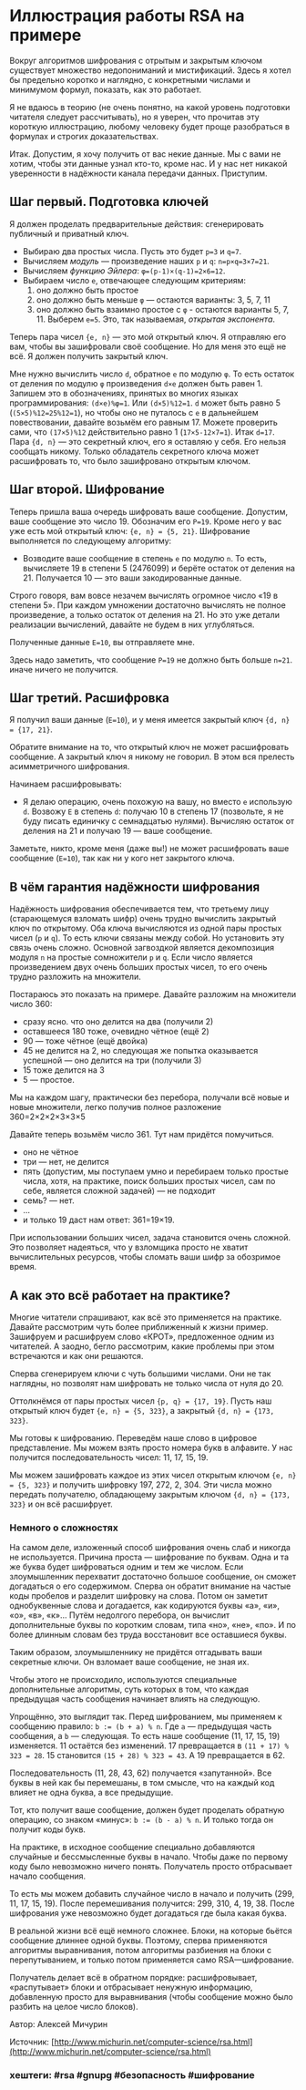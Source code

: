 # Иллюстрация работы RSA на примере

Вокруг алгоритмов шифрования с отрытым и закрытым ключом существует множество недопониманий и мистификаций. Здесь я хотел бы предельно коротко и наглядно, с конкретными числами и минимумом формул, показать, как это работает.

Я не вдаюсь в теорию (не очень понятно, на какой уровень подготовки читателя следует рассчитывать), но я уверен, что прочитав эту короткую иллюстрацию, любому человеку будет проще разобраться в формулах и строгих доказательствах.

Итак. Допустим, я хочу получить от вас некие данные. Мы с вами не хотим, чтобы эти данные узнал кто-то, кроме нас. И у нас нет никакой уверенности в надёжности канала передачи данных. Приступим.

## Шаг первый. Подготовка ключей

Я должен проделать предварительные действия: сгенерировать публичный и приватный ключ.

- Выбираю два простых числа. Пусть это будет `p=3` и `q=7`.
- Вычисляем _модуль_ — произведение наших `p` и `q`: `n=p×q=3×7=21`.
- Вычисляем _функцию Эйлера_: `φ=(p-1)×(q-1)=2×6=12`.
- Выбираем число `e`, отвечающее следующим критериям: 
	1. оно должно быть простое
	2. оно должно быть меньше `φ` — остаются варианты: 3, 5, 7, 11
	3. оно должно быть взаимно простое с `φ` - остаются варианты 5, 7, 11.
Выберем `e=5`. Это, так называемая, _открытая экспонента_.

Теперь пара чисел `{e, n}` — это мой открытый ключ. Я отправляю его вам, чтобы вы зашифровали своё сообщение. Но для меня это ещё не всё. Я должен получить закрытый ключ.

Мне нужно вычислить число `d`, обратное `е` по модулю `φ`. То есть остаток от деления по модулю `φ` произведения `d×e` должен быть равен 1. Запишем это в обозначениях, принятых во многих языках программирования: `(d×е)%φ=1`. Или `(d×5)%12=1`. `d` может быть равно 5 (`(5×5)%12=25%12=1`), но чтобы оно не путалось с `e` в дальнейшем повествовании, давайте возьмём его равным 17. Можете проверить сами, что `(17×5)%12` действительно равно 1 (`17×5-12×7=1`). Итак `d=17`. Пара `{d, n}` — это секретный ключ, его я оставляю у себя. Его нельзя сообщать никому. Только обладатель секретного ключа может расшифровать то, что было зашифровано открытым ключом.

## Шаг второй. Шифрование

Теперь пришла ваша очередь шифровать ваше сообщение. Допустим, ваше сообщение это число 19. Обозначим его `P=19`. Кроме него у вас уже есть мой открытый ключ: `{e, n} = {5, 21}`. Шифрование выполняется по следующему алгоритму:

- Возводите ваше сообщение в степень `e` по модулю `n`. То есть, вычисляете 19 в степени 5 (2476099) и берёте остаток от деления на 21. Получается 10 — это ваши закодированные данные.

Строго говоря, вам вовсе незачем вычислять огромное число «19 в степени 5». При каждом умножении достаточно вычислять не полное произведение, а только остаток от деления на 21. Но это уже детали реализации вычислений, давайте не будем в них углубляться.

Полученные данные `E=10`, вы отправляете мне.

Здесь надо заметить, что сообщение `P=19` не должно быть больше `n=21`. иначе ничего не получится.

## Шаг третий. Расшифровка

Я получил ваши данные (`E=10`), и у меня имеется закрытый ключ `{d, n} = {17, 21}`.

Обратите внимание на то, что открытый ключ не может расшифровать сообщение. А закрытый ключ я никому не говорил. В этом вся прелесть асимметричного шифрования.

Начинаем расшифровывать:

- Я делаю операцию, очень похожую на вашу, но вместо `e` использую `d`. Возвожу `E` в степень `d`: получаю 10 в степень 17 (позвольте, я не буду писать единичку с семнадцатью нулями). Вычисляю остаток от деления на 21 и получаю 19 — ваше сообщение.

Заметьте, никто, кроме меня (даже вы!) не может расшифровать ваше сообщение (`E=10`), так как ни у кого нет закрытого ключа.

## В чём гарантия надёжности шифрования

Надёжность шифрования обеспечивается тем, что третьему лицу (старающемуся взломать шифр) очень трудно вычислить закрытый ключ по открытому. Оба ключа вычисляются из одной пары простых чисел (`p` и `q`). То есть ключи связаны между собой. Но установить эту связь очень сложно. Основной загвоздкой является декомпозиция модуля `n` на простые сомножители `p` и `q`. Если число является произведением двух очень больших простых чисел, то его очень трудно разложить на множители.

Постараюсь это показать на примере. Давайте разложим на множители число 360:

- сразу ясно. что оно делится на два (получили 2)
- оставшееся 180 тоже, очевидно чётное (ещё 2)
- 90 — тоже чётное (ещё двойка)
- 45 не делится на 2, но следующая же попытка оказывается успешной — оно делится на три (получили 3)
- 15 тоже делится на 3
- 5 — простое.

Мы на каждом шагу, практически без перебора, получали всё новые и новые множители, легко получив полное разложение 360=2×2×2×3×3×5

Давайте теперь возьмём число 361. Тут нам придётся помучиться.

- оно не чётное
- три — нет, не делится
- пять (допустим, мы поступаем умно и перебираем только простые числа, хотя, на практике, поиск больших простых чисел, сам по себе, является сложной задачей) — не подходит
- семь? — нет.
- …
- и только 19 даст нам ответ: 361=19×19.

При использовании больших чисел, задача становится очень сложной. Это позволяет надеяться, что у взломщика просто не хватит вычислительных ресурсов, чтобы сломать ваши шифр за обозримое время.

## А как это всё работает на практике?

Многие читатели спрашивают, как всё это применяется на практике. Давайте рассмотрим чуть более приближенный к жизни пример. Зашифруем и расшифруем слово «КРОТ», предложенное одним из читателей. А заодно, бегло рассмотрим, какие проблемы при этом встречаются и как они решаются.

Сперва сгенерируем ключи с чуть большими числами. Они не так наглядны, но позволят нам шифровать не только числа от нуля до 20.

Оттолкнёмся от пары простых чисел `{p, q} = {17, 19}`. Пусть наш открытый ключ будет `{e, n} = {5, 323}`, а закрытый `{d, n} = {173, 323}`.

Мы готовы к шифрованию. Переведём наше слово в цифровое представление. Мы можем взять просто номера букв в алфавите. У нас получится последовательность чисел: 11, 17, 15, 19.

Мы можем зашифровать каждое из этих чисел открытым ключом `{e, n} = {5, 323}` и получить шифровку 197, 272, 2, 304. Эти числа можно передать получателю, обладающему закрытым ключом `{d, n} = {173, 323}` и он всё расшифрует.

### Немного о сложностях

На самом деле, изложенный способ шифрования очень слаб и никогда не используется. Причина проста — шифрование по буквам. Одна и та же буква будет шифроваться одним и тем же числом. Если злоумышленник перехватит достаточно большое сообщение, он сможет догадаться о его содержимом. Сперва он обратит внимание на частые коды пробелов и разделит шифровку на слова. Потом он заметит однобуквенные слова и догадается, как кодируются буквы «a», «и», «o», «в», «к»… Путём недолгого перебора, он вычислит дополнительные буквы по коротким словам, типа «но», «не», «по». И по более длинным словам без труда восстановит все оставшиеся буквы.

Таким образом, злоумышленнику не придётся отгадывать ваши секретные ключи. Он взломает ваше сообщение, не зная их.

Чтобы этого не происходило, используются специальные дополнительные алгоритмы, суть которых в том, что каждая предыдущая часть сообщения начинает влиять на следующую.

Упрощённо, это выглядит так. Перед шифрованием, мы применяем к сообщению правило: `b := (b + a) % n`. Где `a` — предыдущая часть сообщения, а `b` — следующая. То есть наше сообщение (11, 17, 15, 19) изменяется. 11 остаётся без изменений. 17 превращается в `(11 + 17) % 323 = 28`. 15 становится `(15 + 28) % 323 = 43`. A 19 превращается в 62.

Последовательность (11, 28, 43, 62) получается «запутанной». Все буквы в ней как бы перемешаны, в том смысле, что на каждый код влияет не одна буква, а все предыдущие.

Тот, кто получит ваше сообщение, должен будет проделать обратную операцию, со знаком «минус»: `b := (b - a) % n`. И только тогда он получит коды букв.

На практике, в исходное сообщение специально добавляются случайные и бессмысленные буквы в начало. Чтобы даже по первому коду было невозможно ничего понять. Получатель просто отбрасывает начало сообщения.

То есть мы можем добавить случайное число в начало и получить (299, 11, 17, 15, 19). После перемешивания получится: 299, 310, 4, 19, 38. После шифрования уже невозможно будет догадаться где была какая буква.

В реальной жизни всё ещё немного сложнее. Блоки, на которые бьётся сообщение длиннее одной буквы. Поэтому, сперва применяются алгоритмы выравнивания, потом алгоритмы разбиения на блоки с перепутыванием, и только потом применяется само RSA—шифрование.

Получатель делает всё в обратном порядке: расшифровывает, «распутывает» блоки и отбрасывает ненужную информацию, добавленную просто для выравнивания (чтобы сообщение можно было разбить на целое число блоков).

Автор: Алексей Мичурин

Источник: [http://www.michurin.net/computer-science/rsa.html](http://www.michurin.net/computer-science/rsa.html)

### xештеги: #rsa #gnupg #безопасность #шифрование
